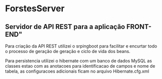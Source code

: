 # ForstesServer 

## Servidor de API REST para a aplicação FRONT-END"

Para criação da API REST utilizei o srpingboot 
para facilitar e encurtar todo o processo de geração de geração e ciclo de vida dos beans. 
 

Para persistencia utilizei o hibernate com um banco de dados MySQL 
as classes estao com as anotacoes para identificacao de campos e nome de tabela, 
as configuracoes adicionais ficam no arquivo Hibernate.cfg.xml 




